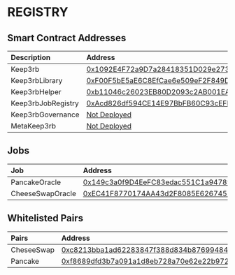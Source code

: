 # REGISTRY

## Smart Contract Addresses

| Description | Address |
| :--- | :--- |
| Keep3rb | [0x1092E4F72a9D7a28418351D029e273906aF24797](https://bscscan.com/address/0x1092E4F72a9D7a28418351D029e273906aF24797) |
| Keep3rbLibrary | [0xF00F5bE5aE6C8EfCae6e509eF2F849D885a57294](https://bscscan.com/address/0xF00F5bE5aE6C8EfCae6e509eF2F849D885a57294) |
| Keep3rbHelper | [0xb11046c26023EB80D2093c2AB001EAFEcafca2ef](https://bscscan.com/address/0xb11046c26023EB80D2093c2AB001EAFEcafca2ef) |
| Keep3rbJobRegistry | [0xAcd826df594CE14E97BbFB60C93cEFF3bd230AFC](https://bscscan.com/address/0xAcd826df594CE14E97BbFB60C93cEFF3bd230AFC) |
| Keep3rbGovernance | [Not Deployed](https://bscscan.com/address/#) |
| MetaKeep3rb | [Not Deployed](registry.md) |

## Jobs

| Job | Address |
| :--- | :--- |
| PancakeOracle | [0x149c3a0f9D4EeFC83edac551C1a947897D209c31](https://bscscan.com/address/0x149c3a0f9D4EeFC83edac551C1a947897D209c31) |
| CheeseSwapOracle | [0xEC41F8770174AA43d2F8085E62674556d31F1318](https://bscscan.com/address/0xEC41F8770174AA43d2F8085E62674556d31F1318) |


## Whitelisted Pairs

| Pairs | Address |
| :--- | :--- |
| CheseeSwap | [0xc8213bba1ad62283847f388d834b876994843b90](https://info.cheeseswap.app/pair/0xc8213bba1ad62283847f388d834b876994843b90) |
| Pancake | [0xf8689dfd3b7a091a1d8eb728a70e62e22b972fde](https://pancakeswap.info/pair/0xf8689dfd3b7a091a1d8eb728a70e62e22b972fde) |

